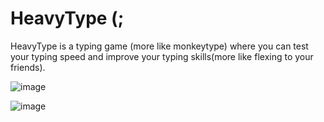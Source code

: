 # HeavyType (;
HeavyType is a typing game (more like monkeytype) where you can test your typing speed and improve your typing skills(more like flexing to your friends).

![image](https://user-images.githubusercontent.com/108941456/207411495-b02e5441-6b39-4b96-b36a-edd6dad88b40.png)



![image](https://user-images.githubusercontent.com/108941456/207411300-1aec1971-bf8c-495b-b154-a5dda82e56cb.png)




                                    
